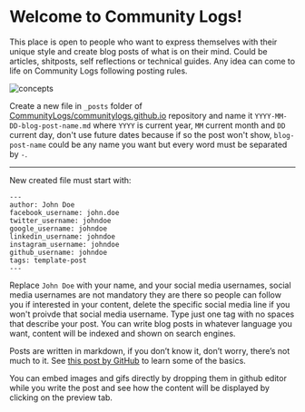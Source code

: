 # Welcome to Community Logs!

This place is open to people who want to express themselves with their unique style and create blog posts of what is on their mind. Could be articles, shitposts, self reflections or technical guides. 
Any idea can come to life on Community Logs following posting rules.

![concepts](https://user-images.githubusercontent.com/103458862/222515695-bd70c7f5-3e8c-471a-b5d3-a37c48587016.jpeg)

Create a new file in `_posts` folder of [CommunityLogs/communitylogs.github.io](https://github.com/CommunityLogs/communitylogs.github.io) repository and 
name it `YYYY-MM-DD-blog-post-name.md` where `YYYY` is current year, `MM` current month and `DD` current day, 
don't use future dates because if so the post won't show, `blog-post-name` could be any name you want but every word must
be separated by `-`.

---

New created file must start with:
```
---
author: John Doe
facebook_username: john.doe
twitter_username: johndoe
google_username: johndoe
linkedin_username: johndoe
instagram_username: johndoe
github_username: johndoe
tags: template-post 
---
```
Replace `John Doe` with your name, and your social media usernames, social media usernames are not mandatory they are there so people can follow you if interested in your content, delete the specific social media line if you won't proivde that social media username. Type just one tag with no spaces that describe your post. You can write blog posts in whatever language you want, content will be indexed and shown on search engines.

Posts are written in markdown, if you don’t know it, don’t worry, there’s not much to it. See [this post by GitHub](https://docs.github.com/en/get-started/writing-on-github/getting-started-with-writing-and-formatting-on-github/basic-writing-and-formatting-syntax) to learn some of the basics.

You can embed images and gifs directly by dropping them in github editor while you write the post and see how the content will be displayed by clicking on the preview tab.

